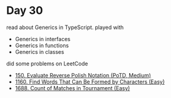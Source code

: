 # Day 30

read about Generics in TypeScript. played with

- Generics in interfaces
- Generics in functions
- Generics in classes

did some problems on LeetCode

- [150. Evaluate Reverse Polish Notation (PoTD, Medium)](https://leetcode.com/problems/evaluate-reverse-polish-notation/description/?envType=daily-question&envId=2024-01-30)
- [1160. Find Words That Can Be Formed by Characters (Easy)](https://leetcode.com/problems/find-words-that-can-be-formed-by-characters/description/)
- [1688. Count of Matches in Tournament (Easy)](https://leetcode.com/problems/count-of-matches-in-tournament/description/)

